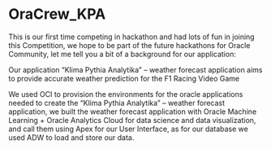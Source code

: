 # OraCrew_KPA
This is our first time competing in hackathon and had lots of fun in joining this Competition, we hope to be part of the future hackathons for Oracle Community, 
let me tell you a bit of a background for our application:

Our application “Klima Pythia Analytika” – weather forecast application aims to provide accurate weather prediction for the F1 Racing Video Game

We used OCI to provision the environments for the oracle applications needed to create the “Klima Pythia Analytika” – weather forecast application, 
we built the weather forecast application with Oracle Machine Learning + Oracle Analytics Cloud for data science and data visualization, 
and call them using Apex for our User Interface, as for our database we used ADW to load and store our data.
